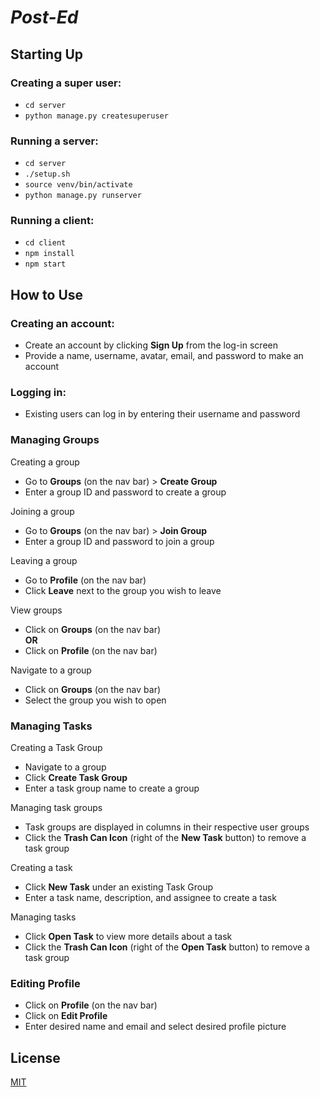 # _Post-Ed_

## Starting Up

### Creating a super user:
* ``cd server``
* ``python manage.py createsuperuser``

### Running a server:
* `cd server`
* `./setup.sh`
* `source venv/bin/activate`
* `python manage.py runserver`

### Running a client:
* `cd client`
* `npm install`
* `npm start`

## How to Use

### Creating an account:
* Create an account by clicking **Sign Up** from the log-in screen
* Provide a name, username, avatar, email, and password to make an account

### Logging in:
* Existing users can log in by entering their username and password

### Managing Groups
Creating a group
* Go to **Groups** (on the nav bar) > **Create Group**
* Enter a group ID and password to create a group  

Joining a group
* Go to **Groups** (on the nav bar) > **Join Group**
* Enter a group ID and password to join a group  

Leaving a group
* Go to **Profile** (on the nav bar)
* Click **Leave** next to the group you wish to leave

View groups
* Click on **Groups** (on the nav bar)  
**OR**
* Click on **Profile** (on the nav bar)

Navigate to a group
* Click on **Groups** (on the nav bar)
* Select the group you wish to open

### Managing Tasks
Creating a Task Group  
* Navigate to a group
* Click **Create Task Group**
* Enter a task group name to create a group  

Managing task groups
* Task groups are displayed in columns in their respective user groups
* Click the **Trash Can Icon** (right of the **New Task** button) to remove a task group

Creating a task  
* Click **New Task** under an existing Task Group
* Enter a task name, description, and assignee to create a task

Managing tasks
* Click **Open Task** to view more details about a task
* Click the **Trash Can Icon** (right of the **Open Task** button) to remove a task group

### Editing Profile
* Click on **Profile** (on the nav bar)
* Click on **Edit Profile**
* Enter desired name and email and select desired profile picture

## License
[MIT](https://choosealicense.com/licenses/mit/)
